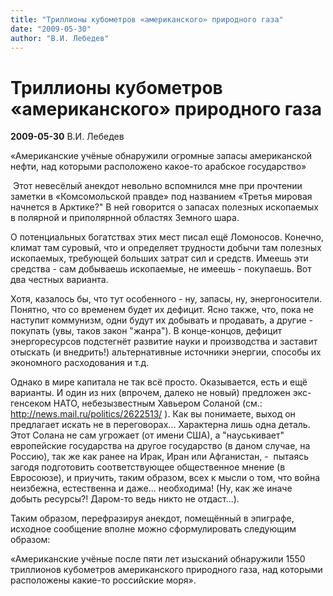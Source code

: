 ```yaml
---
title: "Триллионы кубометров «американского» природного газа"
date: "2009-05-30"
author: "В.И. Лебедев"
---
```


# Триллионы кубометров «американского» природного газа

**2009-05-30** В.И. Лебедев

«Американские учёные обнаружили огромные запасы американской нефти, над которыми расположено какое-то арабское государство»

 Этот невесёлый анекдот невольно вспомнился мне при прочтении заметки в «Комсомольской правде» под названием «Третья мировая начнется в Арктике?" В ней говорится о запасах полезных ископаемых в полярной и приполярнной областях Земного шара.

О потенциальных богатствах этих мест писал ещё Ломоносов. Конечно, климат там суровый, что и определяет трудности добычи там полезных ископаемых, требующей больших затрат сил и средств. Имеешь эти средства - сам добываешь ископаемые, не имеешь - покупаешь. Вот два честных варианта.

Хотя, казалось бы, что тут особенного - ну, запасы, ну, энергоносители. Понятно, что со временем будет их дефицит. Ясно также, что, пока не наступит коммунизм, одни будут их добывать и продавать, а другие - покупать (увы, таков закон "жанра"). В конце-концов, дефицит энергоресурсов подстегнёт развитие науки и производства и заставит отыскать (и внедрить!) альтернативные источники энергии, способы их экономного расходования и т.д.

Однако в мире капитала не так всё просто. Оказывается, есть и ещё варианты. И один из них (впрочем, далеко не новый) предложен экс-генсеком НАТО, небезызвестным Хавьером Соланой (см.: http://news.mail.ru/politics/2622513/ ). Как вы понимаете, выход он предлагает искать не в переговорах... Характерна лишь одна деталь. Этот Солана не сам угрожает (от имени США), а "науськивает" европейские государства на другое государство (в даном случае, на Россию), так же как ранее на Ирак, Иран или Афганистан, -  пытаясь загодя подготовить соответствующее общественное мнение (в Евросоюзе), и приучить, таким образом, всех к мысли о том, что война неизбежна, естественна и даже... необходима! (Ну, как же иначе добыть ресурсы?! Даром-то ведь никто не отдаст...).

Таким образом, перефразируя анекдот, помещённый в эпиграфе, исходное сообщение вполне можно сформулировать следующим образом:

«Американские учёные после пяти лет изысканий обнаружили 1550 триллионов кубометров американского природного газа, над которыми расположены какие-то российские моря».